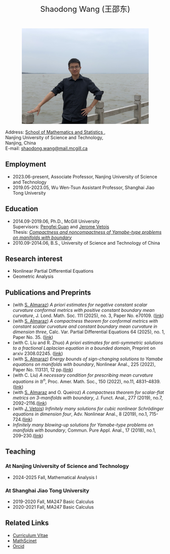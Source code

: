   <br>
  
<p align="center"> 
<font size="5">Shaodong Wang (王邵东)</font><br />
</p>
 
  <br>
  
<p align="center"> 
<img width="400" height="300" src="IMG_2397.jpg"/>
</p>

Address: <a href="https://math.njust.edu.cn/"> School of Mathematics and Statistics </a>,  
Nanjing University of Science and Technology,  
Nanjing, China  
E-mail:	shaodong.wang@mail.mcgill.ca

## Employment

- 2023.06-present, Associate Professor, Nanjing University of Science and Technology
- 2019.05-2023.05, Wu Wen-Tsun Assistant Professor, Shanghai Jiao Tong University
  
## Education

- 2014.09-2019.06, Ph.D., McGill University <br>
  Supervisors: <a href="https://math.mcgill.ca/guan/">Pengfei Guan</a> and <a href="https://www.math.mcgill.ca/vetois/">Jerome Vetois</a> <br>
  Thesis: <a href="./Thesis_Shaodong.pdf"><em>Compactness and noncompactness of Yamabe-type problems on manifolds with boundary</em></a>
- 2010.09-2014.06, B.S., University of Science and Technology of China

## Research interest

- Nonlinear Partial Differential Equations
- Geometric Analysis

## Publications and Preprints

- (with <a href="https://www.professores.uff.br/almaraz/2017/09/22/pesquisaresearch/">S. Almaraz</a>) _A priori estimates for negative constant scalar curvature conformal metrics with positive constant boundary mean curvature_, J. Lond. Math. Soc. 111 (2025), no. 3, Paper No. e70109. ([link](https://londmathsoc.onlinelibrary.wiley.com/doi/10.1112/jlms.70109))
- (with <a href="https://www.professores.uff.br/almaraz/2017/09/22/pesquisaresearch/">S. Almaraz</a>) _A compactness theorem for conformal metrics with constant scalar curvature and constant boundary mean curvature in dimension three_, Calc. Var. Partial Differential Equations 64 (2025), no. 1, Paper No. 35. ([link](https://link.springer.com/article/10.1007/s00526-024-02895-2))
- (with C. Liu and R. Zhuo) _A priori estimates for anti-symmetric solutions to a fractional Laplacian equation in a bounded domain_, Preprint on arxiv 2308.02245. ([link](https://arxiv.org/pdf/2308.02245.pdf))
- (with <a href="https://www.professores.uff.br/almaraz/2017/09/22/pesquisaresearch/">S. Almaraz</a>) _Energy bounds of sign-changing solutions to Yamabe equations on manifolds with boundary_, Nonlinear Anal., 225 (2022), Paper No. 113131, 12 pp.([link](https://www.sciencedirect.com/science/article/abs/pii/S0362546X22002097?via%3Dihub))
- (with C. Liu) _A necessary condition for prescribing mean curvature equations in_ $\mathbb{B}^n$, Proc. Amer. Math. Soc., 150 (2022), no.11, 4831–4839. ([link](https://www.ams.org/journals/proc/2022-150-11/S0002-9939-2022-16023-7/S0002-9939-2022-16023-7.pdf))
- (with <a href="https://www.professores.uff.br/almaraz/2017/09/22/pesquisaresearch/">S. Almaraz</a> and O. Queiroz) _A compactness theorem for scalar-flat metrics on 3-manifolds with boundary_, J. Funct. Anal., 277 (2019), no.7, 2092–2116.([link](https://www.sciencedirect.com/science/article/pii/S0022123619300035?via%3Dihub))
- (with <a href="https://www.math.mcgill.ca/vetois/">J. Vetois</a>) _Infinitely many solutions for cubic nonlinear Schrödinger equations in dimension four_, Adv. Nonlinear Anal., 8 (2019), no.1, 715-724.([link](https://www.degruyter.com/document/doi/10.1515/anona-2017-0085/html))
- _Infinitely many blowing-up solutions for Yamabe-type problems on manifolds with boundary_, Commun. Pure Appl. Anal., 17 (2018), no.1, 209–230.([link](https://www.aimsciences.org/article/doi/10.3934/cpaa.2018013))

## Teaching

### At Nanjing University of Science and Technology
- 2024-2025 Fall, Mathematical Analysis I

### At Shanghai Jiao Tong University
- 2019-2020 Fall, MA247 Basic Calculus 
- 2020-2021 Fall, MA247 Basic Calculus 

## Related Links
- <a href="./CV.pdf">Curriculum Vitae</a>
- <a href="https://mathscinet.ams.org/mathscinet/author?authorId=1273213">MathScinet</a> 
- <a href="https://orcid.org/my-orcid?orcid=0000-0002-4472-2190">Orcid</a> 


 <br>
